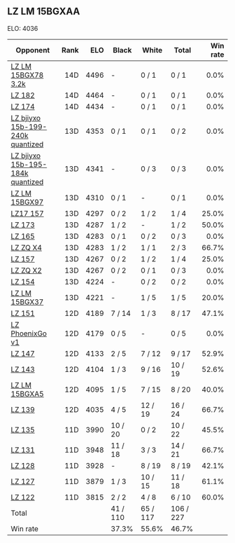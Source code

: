 ## LZ LM 15BGXAA ##

ELO: 4036

Opponent | Rank | ELO | Black | White | Total | Win rate
---------|-----:|----:|-------|-------|-------|-------:
[LZ LM 15BGX78 3.2k](LZ%20LM%2015BGX78%203.2k.md) | 14D | 4496 | - | 0 / 1 | 0 / 1 | 0.0%
[LZ 182](LZ%20182.md) | 14D | 4464 | - | 0 / 1 | 0 / 1 | 0.0%
[LZ 174](LZ%20174.md) | 14D | 4434 | - | 0 / 1 | 0 / 1 | 0.0%
[LZ bjiyxo 15b-199-240k quantized](LZ%20bjiyxo%2015b-199-240k%20quantized.md) | 13D | 4353 | 0 / 1 | 0 / 1 | 0 / 2 | 0.0%
[LZ bjiyxo 15b-195-184k quantized](LZ%20bjiyxo%2015b-195-184k%20quantized.md) | 13D | 4341 | - | 0 / 3 | 0 / 3 | 0.0%
[LZ LM 15BGX97](LZ%20LM%2015BGX97.md) | 13D | 4310 | 0 / 1 | - | 0 / 1 | 0.0%
[LZ17 157](LZ17%20157.md) | 13D | 4297 | 0 / 2 | 1 / 2 | 1 / 4 | 25.0%
[LZ 173](LZ%20173.md) | 13D | 4287 | 1 / 2 | - | 1 / 2 | 50.0%
[LZ 165](LZ%20165.md) | 13D | 4283 | 0 / 1 | 0 / 2 | 0 / 3 | 0.0%
[LZ ZQ X4](LZ%20ZQ%20X4.md) | 13D | 4283 | 1 / 2 | 1 / 1 | 2 / 3 | 66.7%
[LZ 157](LZ%20157.md) | 13D | 4267 | 0 / 2 | 1 / 2 | 1 / 4 | 25.0%
[LZ ZQ X2](LZ%20ZQ%20X2.md) | 13D | 4267 | 0 / 2 | 0 / 1 | 0 / 3 | 0.0%
[LZ 154](LZ%20154.md) | 13D | 4224 | - | 0 / 2 | 0 / 2 | 0.0%
[LZ LM 15BGX37](LZ%20LM%2015BGX37.md) | 13D | 4221 | - | 1 / 5 | 1 / 5 | 20.0%
[LZ 151](LZ%20151.md) | 12D | 4189 | 7 / 14 | 1 / 3 | 8 / 17 | 47.1%
[LZ PhoenixGo v1](LZ%20PhoenixGo%20v1.md) | 12D | 4179 | 0 / 5 | - | 0 / 5 | 0.0%
[LZ 147](LZ%20147.md) | 12D | 4133 | 2 / 5 | 7 / 12 | 9 / 17 | 52.9%
[LZ 143](LZ%20143.md) | 12D | 4104 | 1 / 3 | 9 / 16 | 10 / 19 | 52.6%
[LZ LM 15BGXA5](LZ%20LM%2015BGXA5.md) | 12D | 4095 | 1 / 5 | 7 / 15 | 8 / 20 | 40.0%
[LZ 139](LZ%20139.md) | 12D | 4035 | 4 / 5 | 12 / 19 | 16 / 24 | 66.7%
[LZ 135](LZ%20135.md) | 11D | 3990 | 10 / 20 | 0 / 2 | 10 / 22 | 45.5%
[LZ 131](LZ%20131.md) | 11D | 3948 | 11 / 18 | 3 / 3 | 14 / 21 | 66.7%
[LZ 128](LZ%20128.md) | 11D | 3928 | - | 8 / 19 | 8 / 19 | 42.1%
[LZ 127](LZ%20127.md) | 11D | 3879 | 1 / 3 | 10 / 15 | 11 / 18 | 61.1%
[LZ 122](LZ%20122.md) | 11D | 3815 | 2 / 2 | 4 / 8 | 6 / 10 | 60.0%
Total | | | 41 / 110 | 65 / 117 | 106 / 227 | 
Win rate| | | 37.3% | 55.6% | 46.7% | 

